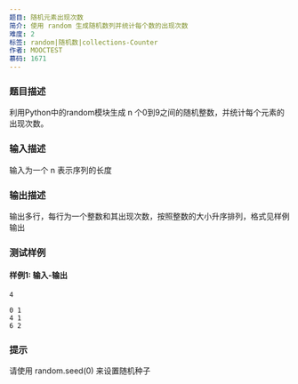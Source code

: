 ```yaml
---
题目: 随机元素出现次数
简介: 使用 random 生成随机数列并统计每个数的出现次数
难度: 2
标签: random|随机数|collections-Counter
作者: MOOCTEST
慕码: 1671
---
```


### 题目描述

利用Python中的random模块生成 n 个0到9之间的随机整数，并统计每个元素的出现次数。

### 输入描述

输入为一个 n 表示序列的长度

### 输出描述

输出多行，每行为一个整数和其出现次数，按照整数的大小升序排列，格式见样例输出

### 测试样例

#### 样例1: 输入-输出

```
4
```

```
0 1
4 1
6 2
```

### 提示

请使用 random.seed(0) 来设置随机种子
